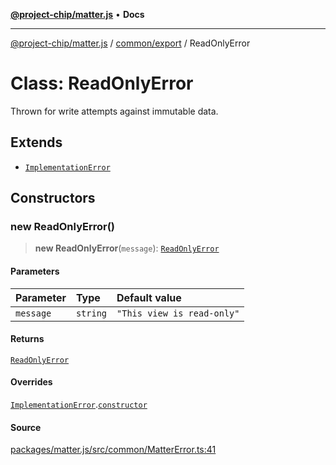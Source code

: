 [**@project-chip/matter.js**](../../../README.md) • **Docs**

***

[@project-chip/matter.js](../../../modules.md) / [common/export](../README.md) / ReadOnlyError

# Class: ReadOnlyError

Thrown for write attempts against immutable data.

## Extends

- [`ImplementationError`](ImplementationError.md)

## Constructors

### new ReadOnlyError()

> **new ReadOnlyError**(`message`): [`ReadOnlyError`](ReadOnlyError.md)

#### Parameters

| Parameter | Type | Default value |
| :------ | :------ | :------ |
| `message` | `string` | `"This view is read-only"` |

#### Returns

[`ReadOnlyError`](ReadOnlyError.md)

#### Overrides

[`ImplementationError`](ImplementationError.md).[`constructor`](ImplementationError.md#constructors)

#### Source

[packages/matter.js/src/common/MatterError.ts:41](https://github.com/project-chip/matter.js/blob/7a8cbb56b87d4ccf34bec5a9a95ab40a1711324f/packages/matter.js/src/common/MatterError.ts#L41)

